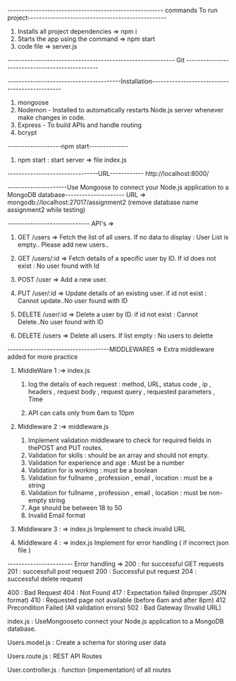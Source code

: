 


------------------------------------------------------- commands To run project-------------------------------------------------
1. Installs all project dependencies =>  npm i 
2. Starts the app using the command  =>   npm start
3. code file => server.js 

----------------------------------------------------------- Git -----------------------------------------------




----------------------------------------Installation----------------------------------------------
1. mongoose
2. Nodemon - Installed to automatically restarts Node.js server whenever make changes in code.
3. Express - To build APIs and handle routing
4. bcrypt


-------------------npm start--------------
1. npm start : start server => file index.js


--------------------------------URL------------
    http://localhost:8000/


---------------------Use Mongoose to connect your Node.js application to a MongoDB database---------------------
URL => mongodb://localhost:27017/assignment2
(remove database name assignment2 while testing)



----------------------------- API's =>
1. GET /users => Fetch the list of all users.
    If no data to display : User List is empty.. Please add new users..

2. GET /users/:id => Fetch details of a specific user by ID.
    If id does not exist : No user found with Id

3. POST /user  => Add a new user.

4. PUT /user/:id  => Update details of an existing user.
    if id not exist : Cannot update..No user found with ID

5. DELETE /user/:id  => Delete a user by ID.
    if id not exist : Cannot Delete..No user found with ID

6. DELETE /users  => Delete all users.
    If list empty : No users to delette



------------------------------------MIDDLEWARES =>
Extra middleware added for more practice  



1. MiddleWare 1 :=> index.js
    1. log the details of each request : method, URL, status code , ip ,
        headers , request body , request query , requested parameters , Time
    
    2. API can calls only from 6am to 10pm


2. Middleware 2 :=> middleware.js
    1. Implement validation middleware to check for required fields in thePOST and PUT routes.
    2. Validation for skills : should be an array and should not empty.
    3. Validation for experience and age : Must be a number
    4. Validation for is working : must be a boolean
    5. Validation for fullname , profession , email , location : must be a  string
    6. Validation for fullname , profession , email , location : must be non-empty string
    7. Age should be between 18 to 50
    8. Invalid Email format



3. Middleware 3 : => index.js
Implement to check invalid URL

4. Middleware 4 : => index.js
Implement for error handling ( if incorrect json file )

----------------------- Error handling =>
200 :  for successful GET requests
201 : successfull post request
200 : Successful put request
204 : successful delete request

400 : Bad Request
404 : Not Found
417 : Expectation failed (Inproper JSON format)
410 : Requested page not available (before 6am and after 8pm)
412 Precondition Failed (All validation errors)
502 : Bad Gateway (Invalid URL)




index.js :  UseMongooseto connect your Node.js application to a MongoDB database.

Users.model.js :  Create a schema for storing user data

Users.route.js :  REST API Routes

User.controller.js : function (impementation) of all routes




